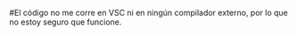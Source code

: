 #El código no me corre en VSC ni en ningún compilador externo, por lo que no estoy seguro que funcione.
